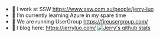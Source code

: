 
* 🔭 I work at SSW https://www.ssw.com.au/people/jerry-luo
* 🌱 I’m currently learning Azure in my spare time
* 👯 We are running UserGroup https://fireusergroup.com/
* 📃 I blog here: https://jerryluo.com/
[![Jerry's github stats](https://github-readme-stats.vercel.app/api?username=jerryluo5799&theme=dark)](https://github.com/jerryluo5799/github-readme-stats)


<!--
**jerryluossw/jerryluossw** is a ✨ _special_ ✨ repository because its `README.md` (this file) appears on your GitHub profile.

Here are some ideas to get you started:

- 🔭 I’m currently working on ...
- 🌱 I’m currently learning ...
- 👯 I’m looking to collaborate on ...
- 🤔 I’m looking for help with ...
- 💬 Ask me about ...
- 📫 How to reach me: ...
- 😄 Pronouns: ...
- ⚡ Fun fact: ...
-->
